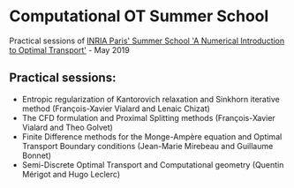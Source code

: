 # Computational OT Summer School
Practical sessions of [INRIA Paris' Summer School 'A Numerical Introduction to Optimal Transport'](https://team.inria.fr/ecoleceainriaedf/en/) - May 2019

## Practical sessions:
* Entropic regularization of Kantorovich relaxation and Sinkhorn iterative method (François-Xavier Vialard and Lenaic Chizat)
* The CFD formulation and Proximal Splitting methods (François-Xavier Vialard and Theo Golvet)
* Finite  Difference  methods  for  the Monge-Ampère  equation  and Optimal  Transport  Boundary conditions (Jean-Marie Mirebeau and Guillaume Bonnet)
* Semi-Discrete Optimal Transport and Computational geometry (Quentin Mérigot and Hugo Leclerc)
